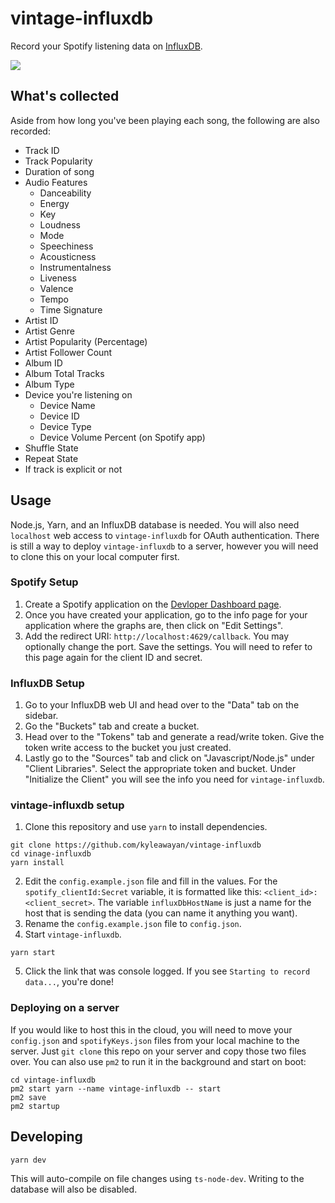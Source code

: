 # vintage-influxdb

Record your Spotify listening data on [InfluxDB](https://www.influxdata.com/).

![](https://cdn.discordapp.com/attachments/820803676502753281/843664678466093096/unknown.png)

## What's collected

Aside from how long you've been playing each song, the following are also recorded:

- Track ID
- Track Popularity
- Duration of song
- Audio Features
  - Danceability
  - Energy
  - Key
  - Loudness
  - Mode
  - Speechiness
  - Acousticness
  - Instrumentalness
  - Liveness
  - Valence
  - Tempo
  - Time Signature
- Artist ID
- Artist Genre
- Artist Popularity (Percentage)
- Artist Follower Count
- Album ID
- Album Total Tracks
- Album Type
- Device you're listening on
  - Device Name
  - Device ID
  - Device Type
  - Device Volume Percent (on Spotify app)
- Shuffle State
- Repeat State
- If track is explicit or not

## Usage

Node.js, Yarn, and an InfluxDB database is needed. You will also need `localhost` web access to `vintage-influxdb` for OAuth authentication. There is still a way to deploy `vintage-influxdb` to a server, however you will need to clone this on your local computer first.

### Spotify Setup

1. Create a Spotify application on the [Devloper Dashboard page](https://developer.spotify.com/dashboard/).
2. Once you have created your application, go to the info page for your application where the graphs are, then click on "Edit Settings".
3. Add the redirect URI: `http://localhost:4629/callback`. You may optionally change the port. Save the settings. You will need to refer to this page again for the client ID and secret.

### InfluxDB Setup

1. Go to your InfluxDB web UI and head over to the "Data" tab on the sidebar.
2. Go the "Buckets" tab and create a bucket.
3. Head over to the "Tokens" tab and generate a read/write token. Give the token write access to the bucket you just created.
4. Lastly go to the "Sources" tab and click on "Javascript/Node.js" under "Client Libraries". Select the appropriate token and bucket. Under "Initialize the Client" you will see the info you need for `vintage-influxdb`.

### vintage-influxdb setup

1. Clone this repository and use `yarn` to install dependencies.

```
git clone https://github.com/kyleawayan/vintage-influxdb
cd vinage-influxdb
yarn install
```

2. Edit the `config.example.json` file and fill in the values. For the `spotify_clientId:Secret` variable, it is formatted like this: `<client_id>:<client_secret>`. The variable `influxDbHostName` is just a name for the host that is sending the data (you can name it anything you want).
3. Rename the `config.example.json` file to `config.json`.
4. Start `vintage-influxdb`.

```
yarn start
```

5. Click the link that was console logged. If you see `Starting to record data...`, you're done!

### Deploying on a server

If you would like to host this in the cloud, you will need to move your `config.json` and `spotifyKeys.json` files from your local machine to the server. Just `git clone` this repo on your server and copy those two files over. You can also use `pm2` to run it in the background and start on boot:

```
cd vintage-influxdb
pm2 start yarn --name vintage-influxdb -- start
pm2 save
pm2 startup
```

## Developing

```
yarn dev
```

This will auto-compile on file changes using `ts-node-dev`. Writing to the database will also be disabled.
